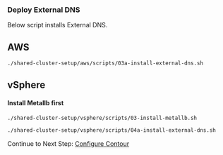 
### Deploy External DNS
Below script installs External DNS.

## AWS

```bash
./shared-cluster-setup/aws/scripts/03a-install-external-dns.sh
```

## vSphere

#### Install Metallb first
```bash
./shared-cluster-setup/vsphere/scripts/03-install-metallb.sh
```

```bash
./shared-cluster-setup/vsphere/scripts/04a-install-external-dns.sh
```
Continue to Next Step: [Configure Contour](04_configure_contour.md)
